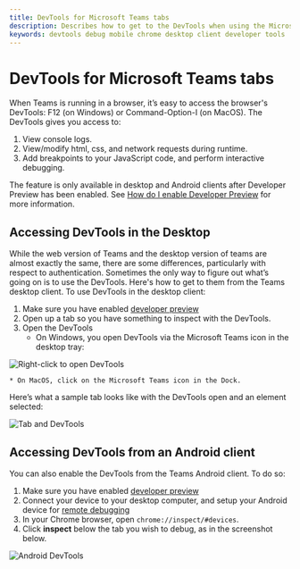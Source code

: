```yaml
---
title: DevTools for Microsoft Teams tabs
description: Describes how to get to the DevTools when using the Microsoft Teams Desktop Client
keywords: devtools debug mobile chrome desktop client developer tools
---
```

# DevTools for Microsoft Teams tabs

When Teams is running in a browser, it’s easy to access the browser's DevTools: F12 (on Windows) or Command-Option-I (on MacOS). The DevTools gives you access to:

1. View console logs.
1. View/modify html, css, and network requests during runtime.
1. Add breakpoints to your JavaScript code, and perform interactive debugging.

The feature is only available in desktop and Android clients after Developer Preview has been enabled. See [How do I enable Developer Preview](~/resources/dev-preview/developer-preview-intro.md) for more information.

## Accessing DevTools in the Desktop

While the web version of Teams and the desktop version of teams are almost exactly the same, there are some differences, particularly with respect to authentication. Sometimes the only way to figure out what’s going on is to use the DevTools. Here's how to get to them from the Teams desktop client. To use DevTools in the desktop client:

1. Make sure you have enabled [developer preview](~/resources/dev-preview/developer-preview-intro.md)
1. Open up a tab so you have something to inspect with the DevTools.
1. Open the DevTools
    * On Windows, you open DevTools via the Microsoft Teams icon in the desktop tray:

  ![Right-click to open DevTools](~/assets/images/dev-preview/devtools-right-click.png)

    * On MacOS, click on the Microsoft Teams icon in the Dock.

Here’s what a sample tab looks like with the DevTools open and an element selected:

![Tab and DevTools](~/assets/images/dev-preview/tab-and-devtools.png)

## Accessing DevTools from an Android client

You can also enable the DevTools from the Teams Android client. To do so:

1. Make sure you have enabled [developer preview](~/resources/dev-preview/developer-preview-intro.md)
1. Connect your device to your desktop computer, and setup your Android device for [remote debugging](https://developers.google.com/web/tools/chrome-devtools/remote-debugging/)
1. In your Chrome browser, open `chrome://inspect/#devices`.
1. Click **inspect** below the tab you wish to debug, as in the screenshot below.

![Android DevTools](~/assets/images/android-devtools.png)
